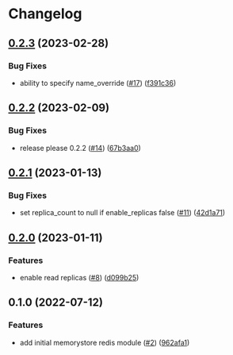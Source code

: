 # Changelog

## [0.2.3](https://github.com/entur/terraform-google-memorystore/compare/v0.2.2...v0.2.3) (2023-02-28)


### Bug Fixes

* ability to specify name_override ([#17](https://github.com/entur/terraform-google-memorystore/issues/17)) ([f391c36](https://github.com/entur/terraform-google-memorystore/commit/f391c360b459fe8d53e2eb5f42ff902b6ce065a3))

## [0.2.2](https://github.com/entur/terraform-google-memorystore/compare/v0.2.1...v0.2.2) (2023-02-09)


### Bug Fixes

* release please 0.2.2 ([#14](https://github.com/entur/terraform-google-memorystore/issues/14)) ([67b3aa0](https://github.com/entur/terraform-google-memorystore/commit/67b3aa0a7236aa5a2982a54acd98b41fce70f553))

## [0.2.1](https://github.com/entur/terraform-google-memorystore/compare/v0.2.0...v0.2.1) (2023-01-13)


### Bug Fixes

* set replica_count to null if enable_replicas false ([#11](https://github.com/entur/terraform-google-memorystore/issues/11)) ([42d1a71](https://github.com/entur/terraform-google-memorystore/commit/42d1a719ac533a1b17fc480b2ebee108ef413943))

## [0.2.0](https://github.com/entur/terraform-google-memorystore/compare/v0.1.0...v0.2.0) (2023-01-11)


### Features

* enable read replicas ([#8](https://github.com/entur/terraform-google-memorystore/issues/8)) ([d099b25](https://github.com/entur/terraform-google-memorystore/commit/d099b2561485229564023c11f5af73163c547261))

## 0.1.0 (2022-07-12)


### Features

* add initial memorystore redis module ([#2](https://github.com/entur/terraform-google-memorystore/issues/2)) ([962afa1](https://github.com/entur/terraform-google-memorystore/commit/962afa11d203ce945d0c360c13916e5ed49d9338))
